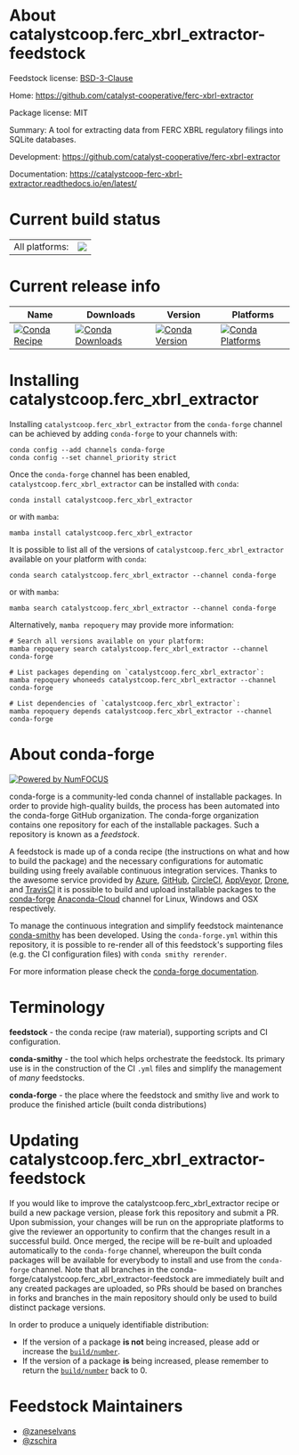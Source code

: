 About catalystcoop.ferc_xbrl_extractor-feedstock
================================================

Feedstock license: [BSD-3-Clause](https://github.com/conda-forge/catalystcoop.ferc-xbrl-extractor-feedstock/blob/main/LICENSE.txt)

Home: https://github.com/catalyst-cooperative/ferc-xbrl-extractor

Package license: MIT

Summary: A tool for extracting data from FERC XBRL regulatory filings into SQLite databases.

Development: https://github.com/catalyst-cooperative/ferc-xbrl-extractor

Documentation: https://catalystcoop-ferc-xbrl-extractor.readthedocs.io/en/latest/

Current build status
====================


<table><tr><td>All platforms:</td>
    <td>
      <a href="https://dev.azure.com/conda-forge/feedstock-builds/_build/latest?definitionId=18318&branchName=main">
        <img src="https://dev.azure.com/conda-forge/feedstock-builds/_apis/build/status/catalystcoop.ferc-xbrl-extractor-feedstock?branchName=main">
      </a>
    </td>
  </tr>
</table>

Current release info
====================

| Name | Downloads | Version | Platforms |
| --- | --- | --- | --- |
| [![Conda Recipe](https://img.shields.io/badge/recipe-catalystcoop.ferc_xbrl_extractor-green.svg)](https://anaconda.org/conda-forge/catalystcoop.ferc_xbrl_extractor) | [![Conda Downloads](https://img.shields.io/conda/dn/conda-forge/catalystcoop.ferc_xbrl_extractor.svg)](https://anaconda.org/conda-forge/catalystcoop.ferc_xbrl_extractor) | [![Conda Version](https://img.shields.io/conda/vn/conda-forge/catalystcoop.ferc_xbrl_extractor.svg)](https://anaconda.org/conda-forge/catalystcoop.ferc_xbrl_extractor) | [![Conda Platforms](https://img.shields.io/conda/pn/conda-forge/catalystcoop.ferc_xbrl_extractor.svg)](https://anaconda.org/conda-forge/catalystcoop.ferc_xbrl_extractor) |

Installing catalystcoop.ferc_xbrl_extractor
===========================================

Installing `catalystcoop.ferc_xbrl_extractor` from the `conda-forge` channel can be achieved by adding `conda-forge` to your channels with:

```
conda config --add channels conda-forge
conda config --set channel_priority strict
```

Once the `conda-forge` channel has been enabled, `catalystcoop.ferc_xbrl_extractor` can be installed with `conda`:

```
conda install catalystcoop.ferc_xbrl_extractor
```

or with `mamba`:

```
mamba install catalystcoop.ferc_xbrl_extractor
```

It is possible to list all of the versions of `catalystcoop.ferc_xbrl_extractor` available on your platform with `conda`:

```
conda search catalystcoop.ferc_xbrl_extractor --channel conda-forge
```

or with `mamba`:

```
mamba search catalystcoop.ferc_xbrl_extractor --channel conda-forge
```

Alternatively, `mamba repoquery` may provide more information:

```
# Search all versions available on your platform:
mamba repoquery search catalystcoop.ferc_xbrl_extractor --channel conda-forge

# List packages depending on `catalystcoop.ferc_xbrl_extractor`:
mamba repoquery whoneeds catalystcoop.ferc_xbrl_extractor --channel conda-forge

# List dependencies of `catalystcoop.ferc_xbrl_extractor`:
mamba repoquery depends catalystcoop.ferc_xbrl_extractor --channel conda-forge
```


About conda-forge
=================

[![Powered by
NumFOCUS](https://img.shields.io/badge/powered%20by-NumFOCUS-orange.svg?style=flat&colorA=E1523D&colorB=007D8A)](https://numfocus.org)

conda-forge is a community-led conda channel of installable packages.
In order to provide high-quality builds, the process has been automated into the
conda-forge GitHub organization. The conda-forge organization contains one repository
for each of the installable packages. Such a repository is known as a *feedstock*.

A feedstock is made up of a conda recipe (the instructions on what and how to build
the package) and the necessary configurations for automatic building using freely
available continuous integration services. Thanks to the awesome service provided by
[Azure](https://azure.microsoft.com/en-us/services/devops/), [GitHub](https://github.com/),
[CircleCI](https://circleci.com/), [AppVeyor](https://www.appveyor.com/),
[Drone](https://cloud.drone.io/welcome), and [TravisCI](https://travis-ci.com/)
it is possible to build and upload installable packages to the
[conda-forge](https://anaconda.org/conda-forge) [Anaconda-Cloud](https://anaconda.org/)
channel for Linux, Windows and OSX respectively.

To manage the continuous integration and simplify feedstock maintenance
[conda-smithy](https://github.com/conda-forge/conda-smithy) has been developed.
Using the ``conda-forge.yml`` within this repository, it is possible to re-render all of
this feedstock's supporting files (e.g. the CI configuration files) with ``conda smithy rerender``.

For more information please check the [conda-forge documentation](https://conda-forge.org/docs/).

Terminology
===========

**feedstock** - the conda recipe (raw material), supporting scripts and CI configuration.

**conda-smithy** - the tool which helps orchestrate the feedstock.
                   Its primary use is in the construction of the CI ``.yml`` files
                   and simplify the management of *many* feedstocks.

**conda-forge** - the place where the feedstock and smithy live and work to
                  produce the finished article (built conda distributions)


Updating catalystcoop.ferc_xbrl_extractor-feedstock
===================================================

If you would like to improve the catalystcoop.ferc_xbrl_extractor recipe or build a new
package version, please fork this repository and submit a PR. Upon submission,
your changes will be run on the appropriate platforms to give the reviewer an
opportunity to confirm that the changes result in a successful build. Once
merged, the recipe will be re-built and uploaded automatically to the
`conda-forge` channel, whereupon the built conda packages will be available for
everybody to install and use from the `conda-forge` channel.
Note that all branches in the conda-forge/catalystcoop.ferc_xbrl_extractor-feedstock are
immediately built and any created packages are uploaded, so PRs should be based
on branches in forks and branches in the main repository should only be used to
build distinct package versions.

In order to produce a uniquely identifiable distribution:
 * If the version of a package **is not** being increased, please add or increase
   the [``build/number``](https://docs.conda.io/projects/conda-build/en/latest/resources/define-metadata.html#build-number-and-string).
 * If the version of a package **is** being increased, please remember to return
   the [``build/number``](https://docs.conda.io/projects/conda-build/en/latest/resources/define-metadata.html#build-number-and-string)
   back to 0.

Feedstock Maintainers
=====================

* [@zaneselvans](https://github.com/zaneselvans/)
* [@zschira](https://github.com/zschira/)

